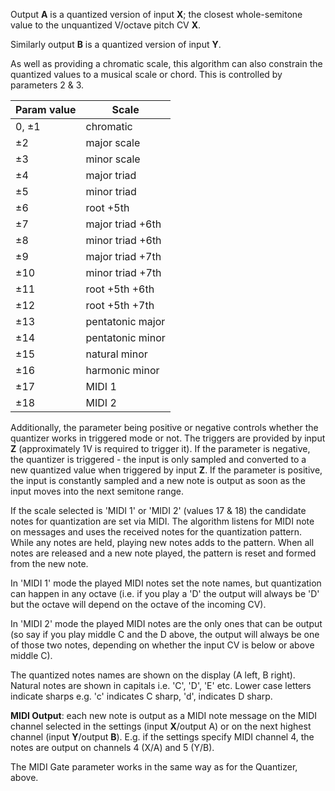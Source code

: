 
Output **A** is a quantized version of input **X**; the closest whole-semitone value to the unquantized V/octave pitch CV **X**.

Similarly output **B** is a quantized version of input **Y**.

As well as providing a chromatic scale, this algorithm can also constrain the quantized values to a musical scale or
chord. This is controlled by parameters 2 & 3.

| **Param value** | **Scale**        |
|---------------------|------------------|
| 0, ±1               | chromatic        |
| ±2                  | major scale      |
| ±3                  | minor scale      |
| ±4                  | major triad      |
| ±5                  | minor triad      |
| ±6                  | root +5th        |
| ±7                  | major triad +6th |
| ±8                  | minor triad +6th |
| ±9                  | major triad +7th |
| ±10                 | minor triad +7th |
| ±11                 | root +5th +6th   |
| ±12                 | root +5th +7th   |
| ±13                 | pentatonic major |
| ±14                 | pentatonic minor |
| ±15                 | natural minor    |
| ±16                 | harmonic minor   |
| ±17                 | MIDI 1           |
| ±18                 | MIDI 2           |

Additionally, the parameter being positive or negative controls whether the quantizer works in triggered mode or not.
The triggers are provided by input **Z** (approximately 1V is required to trigger it). If the parameter is negative, the
quantizer is triggered - the input is only sampled and converted to a new quantized value when triggered by input **Z**. If
the parameter is positive, the input is constantly sampled and a new note is output as soon as the input moves into the
next semitone range.

If the scale selected is 'MIDI 1' or 'MIDI 2' (values 17 & 18) the
candidate notes for quantization are set via MIDI. The algorithm
listens for MIDI note on messages and uses the received notes for the
quantization pattern. While any notes are held, playing new notes adds
to the pattern. When all notes are released and a new note played, the
pattern is reset and formed from the new note.

In 'MIDI 1' mode the played MIDI notes set the note names, but
quantization can happen in any octave (i.e. if you play a 'D' the
output will always be 'D' but the octave will depend on the octave of
the incoming CV).

In 'MIDI 2' mode the played MIDI notes are the only ones that can be
output (so say if you play middle C and the D above, the output will
always be one of those two notes, depending on whether the input CV is
below or above middle C).

The quantized notes names are shown on the display (A left, B right).
Natural notes are shown in capitals i.e. 'C', 'D', 'E' etc. Lower case
letters indicate sharps e.g. 'c' indicates C sharp, 'd', indicates D
sharp.

**MIDI Output**: each new note is output as a MIDI note message on the
MIDI channel selected in the settings (input **X**/output A) or on the
next highest channel (input **Y**/output **B**). E.g. if the settings specify
MIDI channel 4, the notes are output on channels 4 (X/A) and 5 (Y/B).

The MIDI Gate parameter works in the same way as for the Quantizer,
above.


